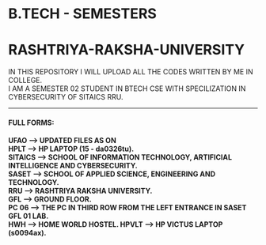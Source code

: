 # B.TECH - SEMESTERS
# RASHTRIYA-RAKSHA-UNIVERSITY
IN THIS REPOSITORY I WILL UPLOAD ALL THE CODES WRITTEN BY ME IN COLLEGE.<br>
I AM A SEMESTER 02 STUDENT IN BTECH CSE WITH SPECILIZATION IN CYBERSECURITY OF SITAICS RRU.<br>
<hr />
<h4>FULL FORMS:<h4/>
UFAO --> UPDATED FILES AS ON <br>
HPLT --> HP LAPTOP (15 - da0326tu). <br>
SITAICS --> SCHOOL OF INFORMATION TECHNOLOGY, ARTIFICIAL INTELLIGENCE AND CYBERSECURITY.<br>
SASET --> SCHOOL OF APPLIED SCIENCE, ENGINEERING AND TECHNOLOGY.<br>
RRU --> RASHTRIYA RAKSHA UNIVERSITY.<br>
GFL --> GROUND FLOOR.<br>
PC 06 --> THE PC IN THIRD ROW FROM THE LEFT ENTRANCE IN SASET GFL 01 LAB.<br>
HWH --> HOME WORLD HOSTEL.
HPVLT --> HP VICTUS LAPTOP (s0094ax).
